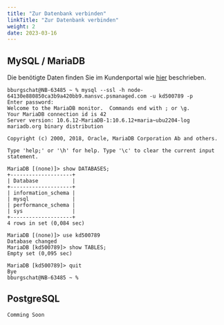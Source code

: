 ```yaml
---
title: "Zur Datenbank verbinden"
linkTitle: "Zur Datenbank verbinden"
weight: 2
date: 2023-03-16
---
```


## MySQL / MariaDB

Die benötigte Daten finden Sie im Kundenportal wie [hier](https://docs.xaas.get-cloud.io/de/docs/01-dbaas/03-howto/zugangsdaten-ermitteln/) beschrieben.

```
bburgschat@NB-63485 ~ % mysql --ssl -h node-64130e880850ca3b9a420bb9.mansvc.psmanaged.com -u kd500789 -p
Enter password:
Welcome to the MariaDB monitor.  Commands end with ; or \g.
Your MariaDB connection id is 42
Server version: 10.6.12-MariaDB-1:10.6.12+maria~ubu2204-log mariadb.org binary distribution

Copyright (c) 2000, 2018, Oracle, MariaDB Corporation Ab and others.

Type 'help;' or '\h' for help. Type '\c' to clear the current input statement.

MariaDB [(none)]> show DATABASES;
+--------------------+
| Database           |
+--------------------+
| information_schema |
| mysql              |
| performance_schema |
| sys                |
+--------------------+
4 rows in set (0,084 sec)

MariaDB [(none)]> use kd500789
Database changed
MariaDB [kd500789]> show TABLES;
Empty set (0,095 sec)

MariaDB [kd500789]> quit
Bye
bburgschat@NB-63485 ~ %
```

## PostgreSQL
```
Comming Soon
```
